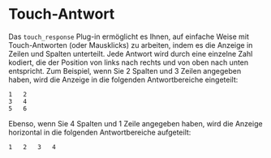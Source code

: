 # Touch-Antwort

Das `touch_response` Plug-in ermöglicht es Ihnen, auf einfache Weise mit Touch-Antworten (oder Mausklicks) zu arbeiten, indem es die Anzeige in Zeilen und Spalten unterteilt. Jede Antwort wird durch eine einzelne Zahl kodiert, die der Position von links nach rechts und von oben nach unten entspricht. Zum Beispiel, wenn Sie 2 Spalten und 3 Zeilen angegeben haben, wird die Anzeige in die folgenden Antwortbereiche eingeteilt:

	1	2
	3	4
	5	6

Ebenso, wenn Sie 4 Spalten und 1 Zeile angegeben haben, wird die Anzeige horizontal in die folgenden Antwortbereiche aufgeteilt:

	1	2	3	4